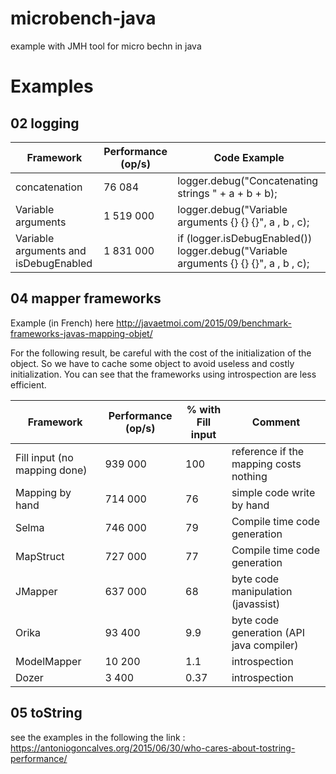 # microbench-java
example with JMH tool for micro bechn in java

# Examples
## 02 logging

Framework | Performance (op/s) | Code Example 
--- | --- | ---
concatenation | 76 084 | logger.debug("Concatenating strings " + a + b + b);
Variable arguments | 1 519 000 | logger.debug("Variable arguments {} {} {}", a , b , c);
Variable arguments and isDebugEnabled | 1 831 000 | if (logger.isDebugEnabled()) logger.debug("Variable arguments {} {} {}", a , b , c);
 

## 04  mapper frameworks
Example (in French) here 
http://javaetmoi.com/2015/09/benchmark-frameworks-javas-mapping-objet/

For the following result, be careful with the cost of the initialization of the object.
So we have to cache some object to avoid useless and costly initialization.
You can see that the frameworks using introspection are less efficient. 

Framework | Performance (op/s) | % with Fill input  |  Comment
--- | --- | --- | ---
Fill input (no mapping done) | 939 000 | 100  | reference if the mapping costs nothing
Mapping by hand | 714 000 |  76  | simple code write by hand 
Selma | 746 000 | 79 | Compile time code generation
MapStruct | 727 000 | 77 | Compile time code generation
JMapper | 637 000 | 68 | byte code manipulation (javassist)
Orika | 93 400 | 9.9 | byte code generation (API java compiler)
ModelMapper | 10 200 | 1.1 | introspection
Dozer | 3 400 | 0.37 | introspection

## 05 toString

see the examples in the following the link :
https://antoniogoncalves.org/2015/06/30/who-cares-about-tostring-performance/
